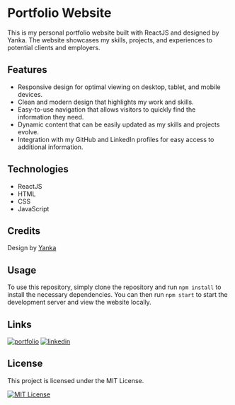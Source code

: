 # Portfolio Website

This is my personal portfolio website built with ReactJS and designed by Yanka. The website showcases my skills, projects, and experiences to potential clients and employers.

## Features

- Responsive design for optimal viewing on desktop, tablet, and mobile devices.
- Clean and modern design that highlights my work and skills.
- Easy-to-use navigation that allows visitors to quickly find the information they need.
- Dynamic content that can be easily updated as my skills and projects evolve.
- Integration with my GitHub and LinkedIn profiles for easy access to additional information.

## Technologies

- ReactJS
- HTML
- CSS
- JavaScript

## Credits

Design by [Yanka](https://dribbble.com/YankaD)

## Usage

To use this repository, simply clone the repository and run `npm install` to install the necessary dependencies. You can then run `npm start` to start the development server and view the website locally.

## Links

[![portfolio](https://img.shields.io/badge/my_portfolio-000?style=for-the-badge&logo=ko-fi&logoColor=white)](https://ashrafbenslimane.netlify.app/)
[![linkedin](https://img.shields.io/badge/linkedin-0A66C2?style=for-the-badge&logo=linkedin&logoColor=white)](https://www.linkedin.com/in/ashrafbenslimane/)

## License

This project is licensed under the MIT License.

[![MIT License](https://img.shields.io/badge/License-MIT-green.svg)](https://choosealicense.com/licenses/mit/)